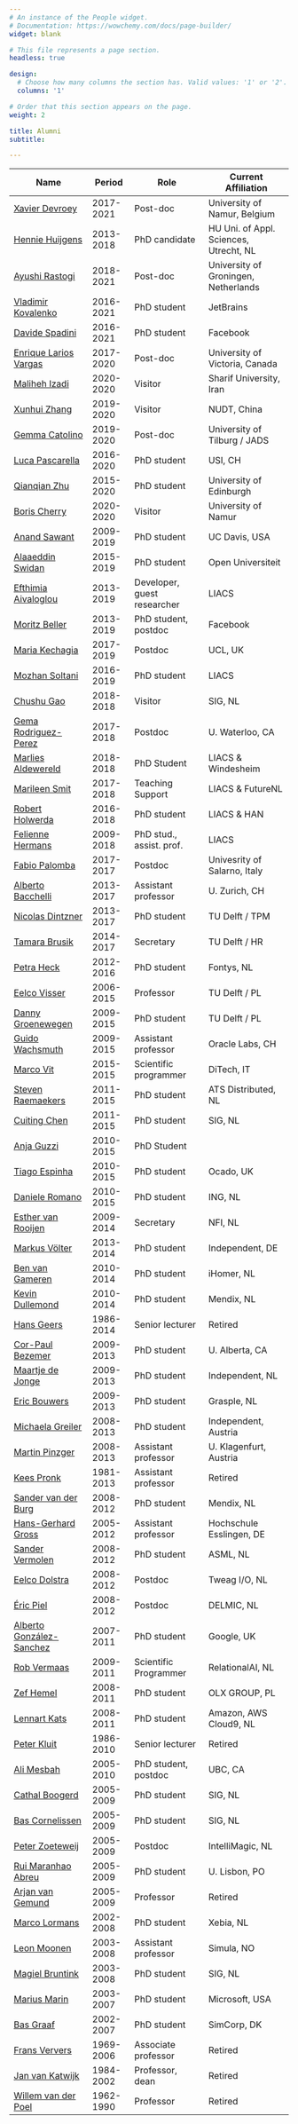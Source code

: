 ```yaml
---
# An instance of the People widget.
# Documentation: https://wowchemy.com/docs/page-builder/
widget: blank

# This file represents a page section.
headless: true

design:
  # Choose how many columns the section has. Valid values: '1' or '2'.
  columns: '1'

# Order that this section appears on the page.
weight: 2

title: Alumni
subtitle:

---
```



| Name                     | Period    | Role                        | Current Affiliation                    |
|--------------------------|-----------|-----------------------------|----------------------------------------|
| [Xavier Devroey]()           | 2017-2021 | Post-doc                    | University of Namur, Belgium           |
| [Hennie Huijgens]()          | 2013-2018 | PhD candidate               | HU Uni. of Appl. Sciences, Utrecht, NL |
| [Ayushi Rastogi]()           | 2018-2021 | Post-doc                    | University of Groningen, Netherlands   |
| [Vladimir Kovalenko]()       | 2016-2021 | PhD student                 | JetBrains                              |
| [Davide Spadini]()           | 2016-2021 | PhD student                 | Facebook                               |
| [Enrique Larios Vargas]()    | 2017-2020 | Post-doc                    | University of Victoria, Canada         |
| [Maliheh Izadi]()            | 2020-2020 | Visitor                     | Sharif University, Iran                |
| [Xunhui Zhang]()             | 2019-2020 | Visitor                     | NUDT, China                            |
| [Gemma Catolino]()           | 2019-2020 | Post-doc                    | University of Tilburg / JADS           |
| [Luca Pascarella]()          | 2016-2020 | PhD student                 | USI, CH                                |
| [Qianqian Zhu]()             | 2015-2020 | PhD student                 | University of Edinburgh                |
| [Boris Cherry]()             | 2020-2020 | Visitor                     | University of Namur                    |
| [Anand Sawant]()             | 2009-2019 | PhD student                 | UC Davis, USA                          |
| [Alaaeddin Swidan]()         | 2015-2019 | PhD student                 | Open Universiteit                      |
| [Efthimia Aivaloglou]()      | 2013-2019 | Developer, guest researcher | LIACS                                  |
| [Moritz Beller]()            | 2013-2019 | PhD student, postdoc        | Facebook                               |
| [Maria Kechagia]()           | 2017-2019 | Postdoc                     | UCL, UK                                |
| [Mozhan Soltani]()           | 2016-2019 | PhD student                 | LIACS                                  |
| [Chushu Gao]()               | 2018-2018 | Visitor                     | SIG, NL                                |
| [Gema Rodriguez-Perez]()     | 2017-2018 | Postdoc                     | U. Waterloo, CA                        |
| [Marlies Aldewereld]()       | 2018-2018 | PhD Student                 | LIACS & Windesheim                     |
| [Marileen Smit]()            | 2017-2018 | Teaching Support            | LIACS & FutureNL                       |
| [Robert Holwerda]()          | 2016-2018 | PhD student                 | LIACS & HAN                            |
| [Felienne Hermans]()         | 2009-2018 | PhD stud., assist. prof.    | LIACS                                  |
| [Fabio Palomba]()            | 2017-2017 | Postdoc                     | Univesrity of Salarno, Italy           |
| [Alberto Bacchelli]()        | 2013-2017 | Assistant professor         | U. Zurich, CH                          |
| [Nicolas Dintzner]()         | 2013-2017 | PhD student                 | TU Delft / TPM                         |
| [Tamara Brusik]()            | 2014-2017 | Secretary                   | TU Delft / HR                          |
| [Petra Heck]()               | 2012-2016 | PhD student                 | Fontys, NL                             |
| [Eelco Visser]()             | 2006-2015 | Professor                   | TU Delft / PL                          |
| [Danny Groenewegen]()        | 2009-2015 | PhD student                 | TU Delft / PL                          |
| [Guido Wachsmuth]()          | 2009-2015 | Assistant professor         | Oracle Labs, CH                        |
| [Marco Vit]()                | 2015-2015 | Scientific programmer       | DiTech, IT                             |
| [Steven Raemaekers]()        | 2011-2015 | PhD student                 | ATS Distributed, NL                    |
| [Cuiting Chen]()             | 2011-2015 | PhD student                 | SIG, NL                                |
| [Anja Guzzi]()               | 2010-2015 | PhD Student                 |                                        |
| [Tiago Espinha]()            | 2010-2015 | PhD student                 | Ocado, UK                              |
| [Daniele Romano]()           | 2010-2015 | PhD student                 | ING, NL                                |
| [Esther van Rooijen]()       | 2009-2014 | Secretary                   | NFI, NL                                |
| [Markus Völter]()            | 2013-2014 | PhD student                 | Independent, DE                        |
| [Ben van Gameren]()          | 2010-2014 | PhD student                 | iHomer, NL                             |
| [Kevin Dullemond]()          | 2010-2014 | PhD student                 | Mendix, NL                             |
| [Hans Geers]()               | 1986-2014 | Senior lecturer             | Retired                                |
| [Cor-Paul Bezemer]()         | 2009-2013 | PhD student                 | U. Alberta, CA                         |
| [Maartje de Jonge]()         | 2009-2013 | PhD student                 | Independent, NL                        |
| [Eric Bouwers]()             | 2009-2013 | PhD student                 | Grasple, NL                            |
| [Michaela Greiler]()         | 2008-2013 | PhD student                 | Independent, Austria                   |
| [Martin Pinzger]()           | 2008-2013 | Assistant professor         | U. Klagenfurt, Austria                 |
| [Kees Pronk]()               | 1981-2013 | Assistant professor         | Retired                                |
| [Sander van der Burg]()      | 2008-2012 | PhD student                 | Mendix, NL                             |
| [Hans-Gerhard Gross]()       | 2005-2012 | Assistant professor         | Hochschule Esslingen, DE               |
| [Sander Vermolen]()          | 2008-2012 | PhD student                 | ASML, NL                               |
| [Eelco Dolstra]()            | 2008-2012 | Postdoc                     | Tweag I/O, NL                          |
| [Éric Piel]()                | 2008-2012 | Postdoc                     | DELMIC, NL                             |
| [Alberto González-Sanchez]() | 2007-2011 | PhD student                 | Google, UK                             |
| [Rob Vermaas]()              | 2009-2011 | Scientific Programmer       | RelationalAI, NL                       |
| [Zef Hemel]()                | 2008-2011 | PhD student                 | OLX GROUP, PL                          |
| [Lennart Kats]()             | 2008-2011 | PhD student                 | Amazon, AWS Cloud9, NL                 |
| [Peter Kluit]()              | 1986-2010 | Senior lecturer             | Retired                                |
| [Ali Mesbah]()               | 2005-2010 | PhD student, postdoc        | UBC, CA                                |
| [Cathal Boogerd]()           | 2005-2009 | PhD student                 | SIG, NL                                |
| [Bas Cornelissen]()          | 2005-2009 | PhD student                 | SIG, NL                                |
| [Peter Zoeteweij]()          | 2005-2009 | Postdoc                     | IntelliMagic, NL                       |
| [Rui Maranhao Abreu]()       | 2005-2009 | PhD student                 | U. Lisbon, PO                          |
| [Arjan van Gemund]()         | 2005-2009 | Professor                   | Retired                                |
| [Marco Lormans]()            | 2002-2008 | PhD student                 | Xebia, NL                              |
| [Leon Moonen]()              | 2003-2008 | Assistant professor         | Simula, NO                             |
| [Magiel Bruntink]()          | 2003-2008 | PhD student                 | SIG, NL                                |
| [Marius Marin]()             | 2003-2007 | PhD student                 | Microsoft, USA                         |
| [Bas Graaf]()                | 2002-2007 | PhD student                 | SimCorp, DK                            |
| [Frans Ververs]()            | 1969-2006 | Associate professor         | Retired                                |
| [Jan van Katwijk]()          | 1984-2002 | Professor, dean             | Retired                                |
| [Willem van der Poel]()      | 1962-1990 | Professor                   | Retired                                |




